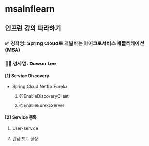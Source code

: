 # msaInflearn

## 인프런 강의 따라하기

### ✅ 강좌명: Spring Cloud로 개발하는 마이크로서비스 애플리케이션(MSA)
### 👨‍💻 강사명: Dowon Lee

#### [1] Service Discovery
* Spring Cloud Netflix Eureka
  1. @EnableDiscoveryClient

  2. @EnableEurekaServer


#### [2] Service 등록
1. User-service

2. 랜덤 포트 설정
